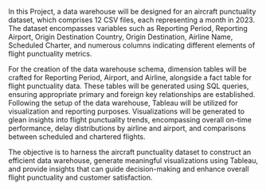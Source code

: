 In this Project, a data warehouse will be designed for an aircraft punctuality dataset, which comprises 12 CSV files, each representing a month in 2023. The dataset encompasses variables such as Reporting Period, Reporting Airport, Origin Destination Country, Origin Destination, Airline Name, Scheduled Charter, and numerous columns indicating different elements of flight punctuality metrics.

For the creation of the data warehouse schema, dimension tables will be crafted for Reporting Period, Airport, and Airline, alongside a fact table for flight punctuality data. These tables will be generated using SQL queries, ensuring appropriate primary and foreign key relationships are established. Following the setup of the data warehouse, Tableau will be utilized for visualization and reporting purposes. Visualizations will be generated to glean insights into flight punctuality trends, encompassing overall on-time performance, delay distributions by airline and airport, and comparisons between scheduled and chartered flights.

The objective is to harness the aircraft punctuality dataset to construct an efficient data warehouse, generate meaningful visualizations using Tableau, and provide insights that can guide decision-making and enhance overall flight punctuality and customer satisfaction.
